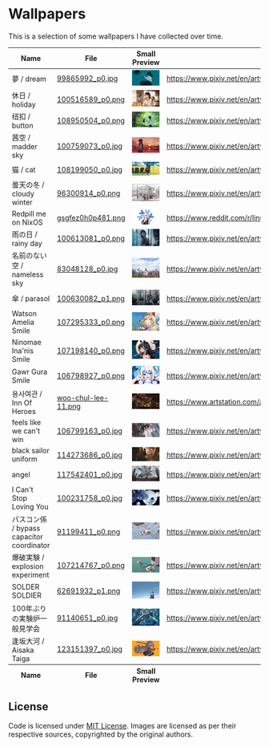 # Wallpapers

This is a selection of some wallpapers I have collected over time.

<table>
    <thead>
        <tr>
            <th>Name</th>
            <th>File</th>
            <th>Small Preview</th>
            <th>Source</th>
        </tr>
    </thead>
    <tbody>
        <tr>
            <td>夢 / dream</td>
            <td><a href="./99865992_p0.jpg">99865992_p0.jpg</a></td>
            <td><img src="./thumbs/99865992_p0.jpg"></td>
            <td><a href="https://www.pixiv.net/en/artworks/99865992" rel="external nofollow" target="_blank">https://www.pixiv.net/en/artworks/99865992</a></td>
        </tr>
        <tr>
            <td>休日 / holiday</td>
            <td><a href="./100516589_p0.png">100516589_p0.png</a></td>
            <td><img src="./thumbs/100516589_p0.png"></td>
            <td><a href="https://www.pixiv.net/en/artworks/100516589" rel="external nofollow" target="_blank">https://www.pixiv.net/en/artworks/100516589</a></td>
        </tr>
        <tr>
            <td>纽扣 / button</td>
            <td><a href="./108950504_p0.png">108950504_p0.png</a></td>
            <td><img src="./thumbs/108950504_p0.png"></td>
            <td><a href="https://www.pixiv.net/en/artworks/108950504" rel="external nofollow" target="_blank">https://www.pixiv.net/en/artworks/108950504</a></td>
        </tr>
        <tr>
            <td>茜空 / madder sky</td>
            <td><a href="./100759073_p0.jpg">100759073_p0.jpg</a></td>
            <td><img src="./thumbs/100759073_p0.jpg"></td>
            <td><a href="https://www.pixiv.net/en/artworks/100759073" rel="external nofollow" target="_blank">https://www.pixiv.net/en/artworks/100759073</a></td>
        </tr>
        <tr>
            <td>猫 / cat</td>
            <td><a href="./108199050_p0.jpg">108199050_p0.jpg</a></td>
            <td><img src="./thumbs/108199050_p0.jpg"></td>
            <td><a href="https://www.pixiv.net/en/artworks/108199050" rel="external nofollow" target="_blank">https://www.pixiv.net/en/artworks/108199050</a></td>
        </tr>
        <tr>
            <td>曇天の冬 / cloudy winter</td>
            <td><a href="./96300914_p0.png">96300914_p0.png</a></td>
            <td><img src="./thumbs/96300914_p0.png"></td>
            <td><a href="https://www.pixiv.net/en/artworks/96300914" rel="external nofollow" target="_blank">https://www.pixiv.net/en/artworks/96300914</a></td>
        </tr>
        <tr>
            <td>Redpill me on NixOS</td>
            <td><a href="./gsgfez0h0p481.png">gsgfez0h0p481.png</a></td>
            <td><img src="./thumbs/gsgfez0h0p481.png"></td>
            <td><a href="https://www.reddit.com/r/linuxmasterrace/comments/rd5uxt/redpill_me_on_nixos_rlinuxmasterrace/" rel="external nofollow" target="_blank">https://www.reddit.com/r/linuxmasterrace/comments/rd5uxt/redpill_me_on_nixos_rlinuxmasterrace/</a></td>
        </tr>
        <tr>
            <td>雨の日 / rainy day</td>
            <td><a href="./100613081_p0.png">100613081_p0.png</a></td>
            <td><img src="./thumbs/100613081_p0.png"></td>
            <td><a href="https://www.pixiv.net/en/artworks/100613081" rel="external nofollow" target="_blank">https://www.pixiv.net/en/artworks/100613081</a></td>
        </tr>
        <tr>
            <td>名前のない空 / nameless sky</td>
            <td><a href="./83048128_p0.jpg">83048128_p0.jpg</a></td>
            <td><img src="./thumbs/83048128_p0.jpg"></td>
            <td><a href="https://www.pixiv.net/en/artworks/83048128" rel="external nofollow" target="_blank">https://www.pixiv.net/en/artworks/83048128</a></td>
        </tr>
        <tr>
            <td>傘 / parasol</td>
            <td><a href="./100630082_p1.png">100630082_p1.png</a></td>
            <td><img src="./thumbs/100630082_p1.png"></td>
            <td><a href="https://www.pixiv.net/en/artworks/100630082" rel="external nofollow" target="_blank">https://www.pixiv.net/en/artworks/100630082</a></td>
        </tr>
        <tr>
            <td>Watson Amelia Smile</td>
            <td><a href="./107295333_p0.png">107295333_p0.png</a></td>
            <td><img src="./thumbs/107295333_p0.png"></td>
            <td><a href="https://www.pixiv.net/en/artworks/107295333" rel="external nofollow" target="_blank">https://www.pixiv.net/en/artworks/107295333</a></td>
        </tr>
        <tr>
            <td>Ninomae Ina'nis Smile</td>
            <td><a href="./107198140_p0.png">107198140_p0.png</a></td>
            <td><img src="./thumbs/107198140_p0.png"></td>
            <td><a href="https://www.pixiv.net/en/artworks/107198140" rel="external nofollow" target="_blank">https://www.pixiv.net/en/artworks/107198140</a></td>
        </tr>
        <tr>
            <td>Gawr Gura Smile</td>
            <td><a href="./106798927_p0.png">106798927_p0.png</a></td>
            <td><img src="./thumbs/106798927_p0.png"></td>
            <td><a href="https://www.pixiv.net/en/artworks/106798927" rel="external nofollow" target="_blank">https://www.pixiv.net/en/artworks/106798927</a></td>
        </tr>
        <tr>
            <td>용사여관 / Inn Of Heroes</td>
            <td><a href="./woo-chul-lee-11.png">woo-chul-lee-11.png</a></td>
            <td><img src="./thumbs/woo-chul-lee-11.png"></td>
            <td><a href="https://www.artstation.com/artwork/mLqVd" rel="external nofollow" target="_blank">https://www.artstation.com/artwork/mLqVd</a></td>
        </tr>
        <tr>
            <td>feels like we can't win</td>
            <td><a href="./106799163_p0.jpg">106799163_p0.jpg</a></td>
            <td><img src="./thumbs/106799163_p0.jpg"></td>
            <td><a href="https://www.pixiv.net/en/artworks/106799163" rel="external nofollow" target="_blank">https://www.pixiv.net/en/artworks/106799163</a></td>
        </tr>
        <tr>
            <td>black sailor uniform</td>
            <td><a href="./114273686_p0.jpg">114273686_p0.jpg</a></td>
            <td><img src="./thumbs/114273686_p0.jpg"></td>
            <td><a href="https://www.pixiv.net/en/artworks/114273686" rel="external nofollow" target="_blank">https://www.pixiv.net/en/artworks/114273686</a></td>
        </tr>
        <tr>
            <td>angel</td>
            <td><a href="./117542401_p0.jpg">117542401_p0.jpg</a></td>
            <td><img src="./thumbs/117542401_p0.jpg"></td>
            <td><a href="https://www.pixiv.net/en/artworks/117542401" rel="external nofollow" target="_blank">https://www.pixiv.net/en/artworks/117542401</a></td>
        </tr>
        <tr>
            <td>I Can't Stop Loving You</td>
            <td><a href="./100231758_p0.jpg">100231758_p0.jpg</a></td>
            <td><img src="./thumbs/100231758_p0.jpg"></td>
            <td><a href="https://www.pixiv.net/en/artworks/100231758" rel="external nofollow" target="_blank">https://www.pixiv.net/en/artworks/100231758</a></td>
        </tr>
        <tr>
            <td>パスコン係 / bypass capacitor coordinator</td>
            <td><a href="./91199411_p0.png">91199411_p0.png</a></td>
            <td><img src="./thumbs/91199411_p0.png"></td>
            <td><a href="https://www.pixiv.net/en/artworks/91199411" rel="external nofollow" target="_blank">https://www.pixiv.net/en/artworks/91199411</a></td>
        </tr>
        <tr>
            <td>爆破実験 / explosion experiment</td>
            <td><a href="./107214767_p0.png">107214767_p0.png</a></td>
            <td><img src="./thumbs/107214767_p0.png"></td>
            <td><a href="https://www.pixiv.net/en/artworks/107214767" rel="external nofollow" target="_blank">https://www.pixiv.net/en/artworks/107214767</a></td>
        </tr>
        <tr>
            <td>SOLDER SOLDIER</td>
            <td><a href="./62691932_p1.png">62691932_p1.png</a></td>
            <td><img src="./thumbs/62691932_p1.png"></td>
            <td><a href="https://www.pixiv.net/en/artworks/62691932" rel="external nofollow" target="_blank">https://www.pixiv.net/en/artworks/62691932</a></td>
        </tr>
        <tr>
            <td>100年ぶりの実験炉一般見学会</td>
            <td><a href="./91140651_p0.jpg">91140651_p0.jpg</a></td>
            <td><img src="./thumbs/91140651_p0.jpg"></td>
            <td><a href="https://www.pixiv.net/en/artworks/91140651" rel="external nofollow" target="_blank">https://www.pixiv.net/en/artworks/91140651</a></td>
        </tr>
        <tr>
            <td>逢坂大河 / Aisaka Taiga</td>
            <td><a href="./123151397_p0.jpg">123151397_p0.jpg</a></td>
            <td><img src="./thumbs/123151397_p0.jpg"></td>
            <td><a href="https://www.pixiv.net/en/artworks/123151397" rel="external nofollow" target="_blank">https://www.pixiv.net/en/artworks/123151397</a></td>
        </tr>
    <tfoot>
        <tr>
            <th>Name</th>
            <th>File</th>
            <th>Small Preview</th>
            <th>Source</th>
        </tr>
    </tfoot>
</table>

## License

Code is licensed under [MIT License](./LICENSE). Images are licensed as per
their respective sources, copyrighted by the original authors.

<!-- vim: set ft=markdown: -->
